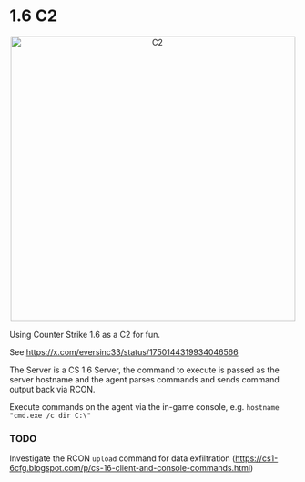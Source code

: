 # 1.6 C2

<p align="center">
<img src="./img/c2.jpg" alt="C2" width="500" />
</p>

Using Counter Strike 1.6 as a C2 for fun.

See https://x.com/eversinc33/status/1750144319934046566

The Server is a CS 1.6 Server, the command to execute is passed as the server hostname and the agent parses commands and sends command output back via RCON.

Execute commands on the agent via the in-game console, e.g. `hostname "cmd.exe /c dir C:\"`

### TODO

Investigate the RCON `upload` command for data exfiltration (https://cs1-6cfg.blogspot.com/p/cs-16-client-and-console-commands.html)
